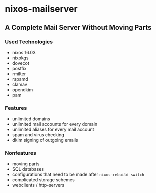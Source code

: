 # nixos-mailserver

## A Complete Mail Server Without Moving Parts

### Used Technologies
 * nixos 16.03
 * nixpkgs
 * dovecot
 * postfix
 * rmilter
 * rspamd
 * clamav
 * opendkim
 * pam

### Features
 * unlimited domains
 * unlimited mail accounts for every domain
 * unlimited aliases for every mail account
 * spam and virus checking
 * dkim signing of outgoing emails

### Nonfeatures
 * moving parts
 * SQL databases
 * configurations that need to be made after `nixos-rebuild switch`
 * complicated storage schemes
 * webclients / http-servers
